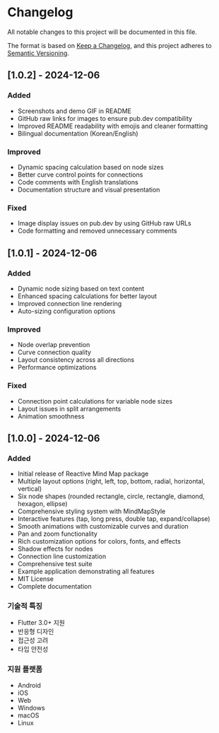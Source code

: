 # Changelog

All notable changes to this project will be documented in this file.

The format is based on [Keep a Changelog](https://keepachangelog.com/en/1.0.0/),
and this project adheres to [Semantic Versioning](https://semver.org/spec/v2.0.0.html).

## [1.0.2] - 2024-12-06

### Added
- Screenshots and demo GIF in README
- GitHub raw links for images to ensure pub.dev compatibility
- Improved README readability with emojis and cleaner formatting
- Bilingual documentation (Korean/English)

### Improved
- Dynamic spacing calculation based on node sizes
- Better curve control points for connections
- Code comments with English translations
- Documentation structure and visual presentation

### Fixed
- Image display issues on pub.dev by using GitHub raw URLs
- Code formatting and removed unnecessary comments

## [1.0.1] - 2024-12-06

### Added
- Dynamic node sizing based on text content
- Enhanced spacing calculations for better layout
- Improved connection line rendering
- Auto-sizing configuration options

### Improved
- Node overlap prevention
- Curve connection quality
- Layout consistency across all directions
- Performance optimizations

### Fixed
- Connection point calculations for variable node sizes
- Layout issues in split arrangements
- Animation smoothness

## [1.0.0] - 2024-12-06

### Added
- Initial release of Reactive Mind Map package
- Multiple layout options (right, left, top, bottom, radial, horizontal, vertical)
- Six node shapes (rounded rectangle, circle, rectangle, diamond, hexagon, ellipse)
- Comprehensive styling system with MindMapStyle
- Interactive features (tap, long press, double tap, expand/collapse)
- Smooth animations with customizable curves and duration
- Pan and zoom functionality
- Rich customization options for colors, fonts, and effects
- Shadow effects for nodes
- Connection line customization
- Comprehensive test suite
- Example application demonstrating all features
- MIT License
- Complete documentation

### 기술적 특징
- Flutter 3.0+ 지원
- 반응형 디자인
- 접근성 고려
- 타입 안전성

### 지원 플랫폼
- Android
- iOS  
- Web
- Windows
- macOS
- Linux 